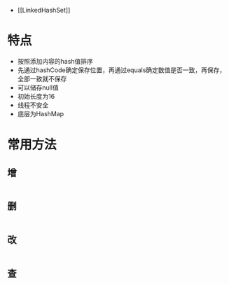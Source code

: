
- [[LinkedHashSet]]

# 特点

- 按照添加内容的hash值排序
- 先通过hashCode确定保存位置，再通过equals确定数值是否一致，再保存，全部一致就不保存
- 可以储存null值
- 初始长度为16
- 线程不安全
- 底层为HashMap

# 常用方法

## 增

```Java

```

## 删

```Java

```

## 改

```Java

```

## 查

```Java

```

